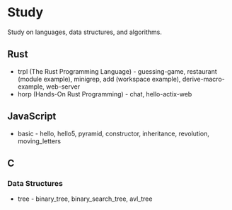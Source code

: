 # Study
Study on languages, data structures, and algorithms.

## Rust
- trpl (The Rust Programming Language) - guessing-game, restaurant (module example), minigrep, add (workspace example), derive-macro-example, web-server
- horp (Hands-On Rust Programming) - chat, hello-actix-web

## JavaScript
- basic - hello, hello5, pyramid, constructor, inheritance, revolution, moving_letters

## C
### Data Structures
- tree - binary_tree, binary_search_tree, avl_tree
